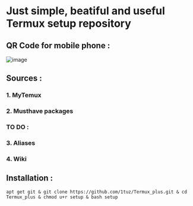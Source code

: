 # Just simple, beatiful and useful Termux setup repository
## QR Code for mobile phone :
![image](https://user-images.githubusercontent.com/58532577/183144744-edfc4ca9-a3a1-4cc6-b844-93827777b684.png)
## Sources :
### 1. MyTemux
### 2. Musthave packages
### TO DO :
### 3. Aliases
### 4. Wiki
## Installation :
```
apt get git & git clone https://github.com/1tuz/Termux_plus.git & cd Termux_plus & chmod u+r setup & bash setup
```
